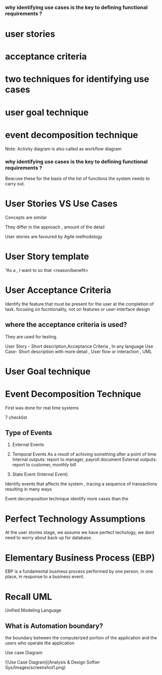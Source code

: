 
### why identifying use cases is the key to defining functional requirements ?

# user stories 

# acceptance criteria

# two techniques for identifying use cases

# user goal technique

# event decomposition technique


Note: Activity diagram is also called as workflow diagram 


### why identifying use cases is the key to defining functional requirements ?

Beacuse these for the basis of the list of funcitons the system needs to carry out.

# User Stories VS Use Cases

Concepts are similar

They differ in the approach , amount of the detail

User stories are favoured by Agile methodology 

# User Story template

“As a <role played>,  I want to <goal or desire> so that <reason/benefit>

# User Acceptance Criteria 

Identify the feature that must be present for the user at the completion of task.
focusing on fucntionality, not on features or user-interface design 

## where the acceptance criteria is used?

They are used for testing.

User Story - Short description,Acceptance Criteria , In any language
Use Case- Short description with more detail , User flow or interaction , UML 

# User Goal technique

# Event Decomposition Technique 

First was done for real time systems

7 checklist 
		
## Type of Events

1. External Events

2. Temporal Events
As a result of achiving something after a point of time 
 Internal outputs: report to manager, payroll document
 External outputs: report to customer, monthly bill 
 
3. State Event (Internal Event)


Identify events that affects the system , tracing a sequence of transactions 
resulting in many ways

Event decomposition technique identify more cases than the 

# Perfect Technology Assumptions

At the user stories stage, we assume we have perfect techology, we dont need to worry about back up for database.


# Elementary Business Process (EBP)

EBP is a fundamental business process performed by one person, in one place, in response to a business event.

# Recall UML 

Unified Modeling Language

## What is Automation boundary?

the boundary between the computerized portion of the application and the users who operate the application



Use case Diagram 

![Use Case Diagram](Analysis & Design Softwr Sys/Images/screenshot1.png)






